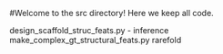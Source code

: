 #Welcome to the src directory!
Here we keep all code.

design_scaffold_struc_feats.py  -
inference  
make_complex_gt_structural_feats.py  rarefold
